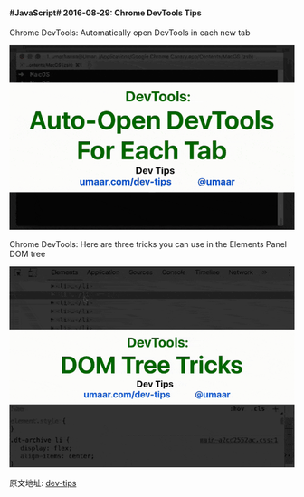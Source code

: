 #### #JavaScript# 2016-08-29: Chrome DevTools Tips
Chrome DevTools: Automatically open DevTools in each new tab

![](image/auto-open-devtools.gif)


Chrome DevTools: Here are three tricks you can use in the Elements Panel DOM tree

![](image/dom-tree-tricks.gif)

原文地址: [dev-tips](https://umaar.com/dev-tips/)
